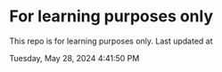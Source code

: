 # For learning purposes only
This repo is for learning purposes only.
Last updated at

Tuesday, May 28, 2024 4:41:50 PM


